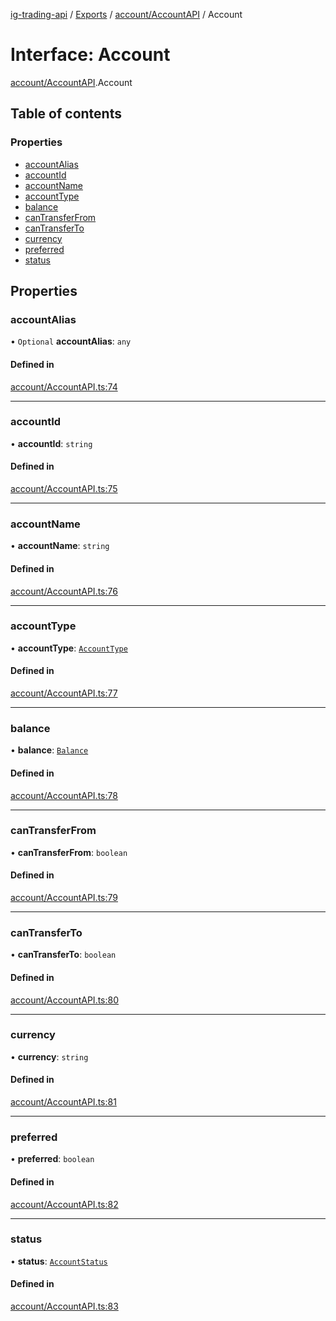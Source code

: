 [ig-trading-api](../README.md) / [Exports](../modules.md) / [account/AccountAPI](../modules/account_AccountAPI.md) / Account

# Interface: Account

[account/AccountAPI](../modules/account_AccountAPI.md).Account

## Table of contents

### Properties

- [accountAlias](account_AccountAPI.Account.md#accountalias)
- [accountId](account_AccountAPI.Account.md#accountid)
- [accountName](account_AccountAPI.Account.md#accountname)
- [accountType](account_AccountAPI.Account.md#accounttype)
- [balance](account_AccountAPI.Account.md#balance)
- [canTransferFrom](account_AccountAPI.Account.md#cantransferfrom)
- [canTransferTo](account_AccountAPI.Account.md#cantransferto)
- [currency](account_AccountAPI.Account.md#currency)
- [preferred](account_AccountAPI.Account.md#preferred)
- [status](account_AccountAPI.Account.md#status)

## Properties

### accountAlias

• `Optional` **accountAlias**: `any`

#### Defined in

[account/AccountAPI.ts:74](https://github.com/bennycode/ig-trading-api/blob/98182c7/src/account/AccountAPI.ts#L74)

---

### accountId

• **accountId**: `string`

#### Defined in

[account/AccountAPI.ts:75](https://github.com/bennycode/ig-trading-api/blob/98182c7/src/account/AccountAPI.ts#L75)

---

### accountName

• **accountName**: `string`

#### Defined in

[account/AccountAPI.ts:76](https://github.com/bennycode/ig-trading-api/blob/98182c7/src/account/AccountAPI.ts#L76)

---

### accountType

• **accountType**: [`AccountType`](../enums/account_AccountAPI.AccountType.md)

#### Defined in

[account/AccountAPI.ts:77](https://github.com/bennycode/ig-trading-api/blob/98182c7/src/account/AccountAPI.ts#L77)

---

### balance

• **balance**: [`Balance`](account_AccountAPI.Balance.md)

#### Defined in

[account/AccountAPI.ts:78](https://github.com/bennycode/ig-trading-api/blob/98182c7/src/account/AccountAPI.ts#L78)

---

### canTransferFrom

• **canTransferFrom**: `boolean`

#### Defined in

[account/AccountAPI.ts:79](https://github.com/bennycode/ig-trading-api/blob/98182c7/src/account/AccountAPI.ts#L79)

---

### canTransferTo

• **canTransferTo**: `boolean`

#### Defined in

[account/AccountAPI.ts:80](https://github.com/bennycode/ig-trading-api/blob/98182c7/src/account/AccountAPI.ts#L80)

---

### currency

• **currency**: `string`

#### Defined in

[account/AccountAPI.ts:81](https://github.com/bennycode/ig-trading-api/blob/98182c7/src/account/AccountAPI.ts#L81)

---

### preferred

• **preferred**: `boolean`

#### Defined in

[account/AccountAPI.ts:82](https://github.com/bennycode/ig-trading-api/blob/98182c7/src/account/AccountAPI.ts#L82)

---

### status

• **status**: [`AccountStatus`](../enums/account_AccountAPI.AccountStatus.md)

#### Defined in

[account/AccountAPI.ts:83](https://github.com/bennycode/ig-trading-api/blob/98182c7/src/account/AccountAPI.ts#L83)

